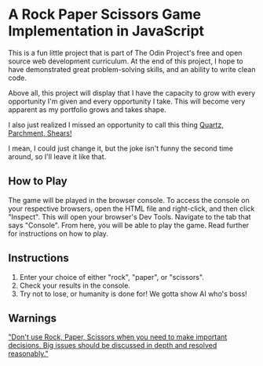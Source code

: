 # A Rock Paper Scissors Game Implementation in JavaScript

This is a fun little project that is part of The Odin Project's free and open source web development curriculum. At the end of this project, I hope to have demonstrated great problem-solving skills, and an ability to write clean code. 

Above all, this project will display that I have the capacity to grow with every opportunity I'm given and every opportunity I take. This will become very apparent as my portfolio grows and takes shape. 

I also just realized I missed an opportunity to call this thing [Quartz, Parchment, Shears!](https://youtu.be/Mu79PNuINs8?si=ylcOYgENA8Co5u-Z)

I mean, I could just change it, but the joke isn't funny the second time around, so I'll leave it like that.

## How to Play
The game will be played in the browser console. To access the console on your respective browsers, open the HTML file and right-click, and then click "Inspect". This will open your browser's Dev Tools. Navigate to the tab that says "Console". From here, you will be able to play the game. Read further for instructions on how to play.

## Instructions
1. Enter your choice of either "rock", "paper", or "scissors".
2. Check your results in the console.
3. Try not to lose, or humanity is done for! We gotta show AI who's boss!

## Warnings
["Don't use Rock, Paper, Scissors when you need to make important decisions. Big issues should be discussed in depth and resolved reasonably."](https://www.wikihow.com/Play-Rock,-Paper,-Scissors#warnings)